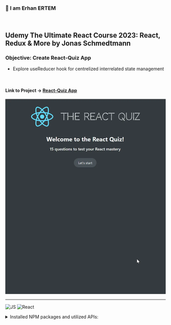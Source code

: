 ### 👋 **I am Erhan ERTEM**

&emsp;

## Udemy The Ultimate React Course 2023: React, Redux & More by Jonas Schmedtmann

### **Objective:** Create React-Quiz App

- Explore useReducer hook for centrelized interrelated state management

&emsp;

#### Link to Project &rarr; [React-Quiz App](https://app-reactquiz-erhan-ertem.netlify.app/)

![Screenshot](screenshot.webp)

---

![JS](https://img.shields.io/badge/JavaScript-323330?style=for-the-badge&logo=javascript&logoColor=F7DF1E) ![React](https://img.shields.io/badge/React-20232A?style=for-the-badge&logo=react&logoColor=61DAFB)

<details>
<summary>Installed NPM packages and utilized APIs:</summary>

| Package command      | Package link | Description |
| -------------------- | ------------ | ----------- |
| npx create-react-app |              |             |

</details>

&emsp;
